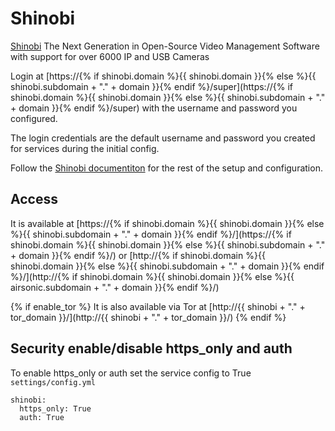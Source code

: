 # Shinobi

[Shinobi](https://gitlab.com/Shinobi-Systems/Shinobi) The Next Generation in Open-Source Video Management Software with support for over 6000 IP and USB Cameras

Login at [https://{% if shinobi.domain %}{{ shinobi.domain }}{% else %}{{ shinobi.subdomain + "." + domain }}{% endif %}/super](https://{% if shinobi.domain %}{{ shinobi.domain }}{% else %}{{ shinobi.subdomain + "." + domain }}{% endif %}/super) with the username and password you configured.

The login credentials are the default username and password you created for services during the initial config.

Follow the [Shinobi documentiton](https://shinobi.video/docs/start#content-account-management) for the rest of the setup and configuration.

## Access

It is available at [https://{% if shinobi.domain %}{{ shinobi.domain }}{% else %}{{ shinobi.subdomain + "." + domain }}{% endif %}/](https://{% if shinobi.domain %}{{ shinobi.domain }}{% else %}{{ shinobi.subdomain + "." + domain }}{% endif %}/) or [http://{% if shinobi.domain %}{{ shinobi.domain }}{% else %}{{ shinobi.subdomain + "." + domain }}{% endif %}/](http://{% if shinobi.domain %}{{ shinobi.domain }}{% else %}{{ airsonic.subdomain + "." + domain }}{% endif %}/)

{% if enable_tor %}
It is also available via Tor at [http://{{ shinobi + "." + tor_domain }}/](http://{{ shinobi + "." + tor_domain }}/)
{% endif %}

## Security enable/disable https_only and auth

To enable https_only or auth set the service config to True
`settings/config.yml`

```
shinobi:
  https_only: True
  auth: True
```